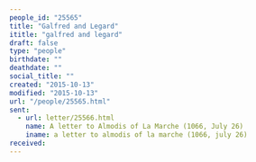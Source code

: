 ```yaml
---
people_id: "25565"
title: "Galfred and Legard"
ititle: "galfred and legard"
draft: false
type: "people"
birthdate: ""
deathdate: ""
social_title: ""
created: "2015-10-13"
modified: "2015-10-13"
url: "/people/25565.html"
sent:
  - url: letter/25566.html
    name: A letter to Almodis of La Marche (1066, July 26)
    iname: a letter to almodis of la marche (1066, july 26)
received:
---
```

